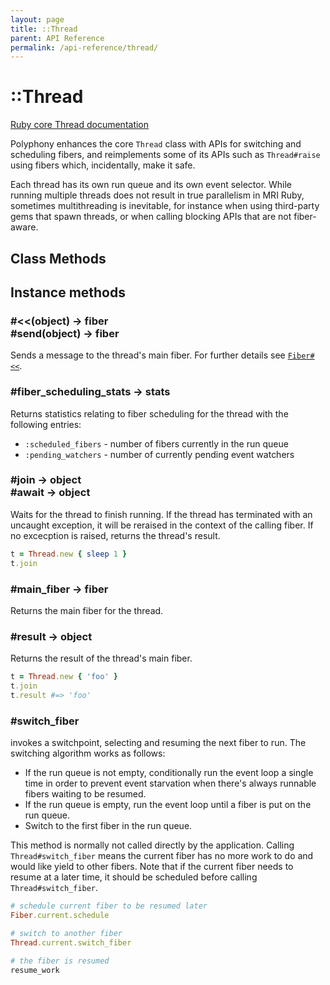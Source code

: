 ```yaml
---
layout: page
title: ::Thread
parent: API Reference
permalink: /api-reference/thread/
---
```

# ::Thread

[Ruby core Thread documentation](https://ruby-doc.org/core-2.7.0/Thread.html)

Polyphony enhances the core `Thread` class with APIs for switching and
scheduling fibers, and reimplements some of its APIs such as `Thread#raise`
using fibers which, incidentally, make it safe.

Each thread has its own run queue and its own event selector. While running
multiple threads does not result in true parallelism in MRI Ruby, sometimes
multithreading is inevitable, for instance when using third-party gems that
spawn threads, or when calling blocking APIs that are not fiber-aware.

## Class Methods

## Instance methods

### #&lt;&lt;(object) → fiber<br>#send(object) → fiber

Sends a message to the thread's main fiber. For further details see
[`Fiber#<<`](../fiber/#object--fibersendobject--fiber).

### #fiber_scheduling_stats → stats

Returns statistics relating to fiber scheduling for the thread with the
following entries:

- `:scheduled_fibers` - number of fibers currently in the run queue
- `:pending_watchers` - number of currently pending event watchers

### #join → object<br>#await → object

Waits for the thread to finish running. If the thread has terminated with an
uncaught exception, it will be reraised in the context of the calling fiber. If
no excecption is raised, returns the thread's result.

```ruby
t = Thread.new { sleep 1 }
t.join
```

### #main_fiber → fiber

Returns the main fiber for the thread.

### #result → object

Returns the result of the thread's main fiber.

```ruby
t = Thread.new { 'foo' }
t.join
t.result #=> 'foo'
```

### #switch_fiber

invokes a switchpoint, selecting and resuming the next fiber to run. The
switching algorithm works as follows:

- If the run queue is not empty, conditionally run the event loop a single time
  in order to prevent event starvation when there's always runnable fibers
  waiting to be resumed.
- If the run queue is empty, run the event loop until a fiber is put on the run
  queue.
- Switch to the first fiber in the run queue.

This method is normally not called directly by the application. Calling
`Thread#switch_fiber` means the current fiber has no more work to do and would
like yield to other fibers. Note that if the current fiber needs to resume at a
later time, it should be scheduled before calling `Thread#switch_fiber`.

```ruby
# schedule current fiber to be resumed later
Fiber.current.schedule

# switch to another fiber
Thread.current.switch_fiber

# the fiber is resumed
resume_work
```